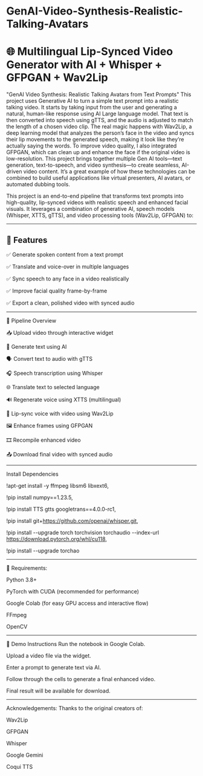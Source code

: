 # GenAI-Video-Synthesis-Realistic-Talking-Avatars
# 🌐 Multilingual Lip-Synced Video Generator with AI + Whisper + GFPGAN + Wav2Lip

"GenAI Video Synthesis: Realistic Talking Avatars from Text Prompts" This project uses Generative AI to turn a simple text prompt into a realistic talking video. It starts by taking input from the user and generating a natural, human-like response using AI Large language model. That text is then converted into speech using gTTS, and the audio is adjusted to match the length of a chosen video clip. The real magic happens with Wav2Lip, a deep learning model that analyzes the person’s face in the video and syncs their lip movements to the generated speech, making it look like they’re actually saying the words. To improve video quality, I also integrated GFPGAN, which can clean up and enhance the face if the original video is low-resolution. This project brings together multiple Gen AI tools—text generation, text-to-speech, and video synthesis—to create seamless, AI-driven video content. It’s a great example of how these technologies can be combined to build useful applications like virtual presenters, AI avatars, or automated dubbing tools.

This project is an end-to-end pipeline that transforms text prompts into high-quality, lip-synced videos with realistic speech and enhanced facial visuals. It leverages a combination of generative AI, speech models (Whisper, XTTS, gTTS), and video processing tools (Wav2Lip, GFPGAN) to:

---

## 🚀 Features

✅ Generate spoken content from a text prompt

✅ Translate and voice-over in multiple languages

✅ Sync speech to any face in a video realistically

✅ Improve facial quality frame-by-frame

✅ Export a clean, polished video with synced audio

---

🧠 Pipeline Overview

📥 Upload video through interactive widget

💬 Generate text using AI

🗣️ Convert text to audio with gTTS

🎧 Speech transcription using Whisper

🌐 Translate text to selected language

🔊 Regenerate voice using XTTS (multilingual)

👄 Lip-sync voice with video using Wav2Lip

🖼️ Enhance frames using GFPGAN

🎞️ Recompile enhanced video

📤 Download final video with synced audio

---

Install Dependencies

!apt-get install -y ffmpeg libsm6 libxext6,

!pip install numpy==1.23.5,

!pip install TTS gtts googletrans==4.0.0-rc1,

!pip install git+https://github.com/openai/whisper.git,

!pip install --upgrade torch torchvision torchaudio --index-url https://download.pytorch.org/whl/cu118,

!pip install --upgrade torchao

---

📌 Requirements:

Python 3.8+

PyTorch with CUDA (recommended for performance)

Google Colab (for easy GPU access and interactive flow)

FFmpeg

OpenCV

---

🧪 Demo Instructions
Run the notebook in Google Colab.

Upload a video file via the widget.

Enter a prompt to generate text via AI.

Follow through the cells to generate a final enhanced video.

Final result will be available for download.

---

Acknowledgements:
Thanks to the original creators of:

Wav2Lip

GFPGAN

Whisper

Google Gemini

Coqui TTS
